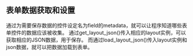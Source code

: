 ## 表单数据获取和设置

通过为需要保存数据的控件设定名为field的metadata，就可以让程序知道哪些表单控件的数据应该被收集。
通过get_layout_json()传入相应的layout实例，可以获取相应的JSON数据，用于保存。
而通过load_layout_json()传入layout实例和json数据，就可以把数据加载到表单。